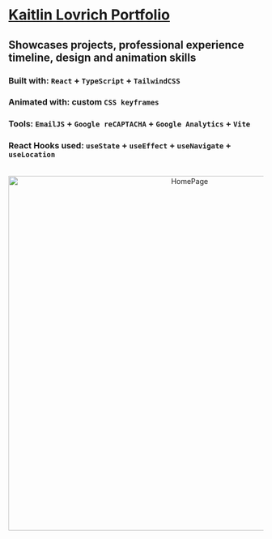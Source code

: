 # [Kaitlin Lovrich Portfolio](https://kaitlin-lovrich-portfolio.vercel.app/)

## Showcases projects, professional experience timeline, design and animation skills

### Built with: `React` + `TypeScript` + `TailwindCSS`
### Animated with: custom `CSS keyframes`
### Tools: `EmailJS` + `Google reCAPTACHA` + `Google Analytics` + `Vite`
### React Hooks used: `useState` + `useEffect` + `useNavigate` + `useLocation`

<br/>
<div align="center">
  <a href="https://kaitlin-lovrich-portfolio.vercel.app/">
    <img src="https://github.com/user-attachments/assets/668675de-9fba-4ea8-b698-bdb5eba38789" alt="HomePage" width="700" />
  </a>
</div>

